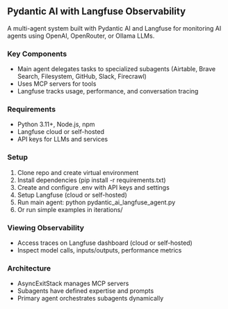 ## Pydantic AI with Langfuse Observability
A multi-agent system built with Pydantic AI and Langfuse for monitoring AI agents using OpenAI, OpenRouter, or Ollama LLMs.

### Key Components
- Main agent delegates tasks to specialized subagents (Airtable, Brave Search, Filesystem, GitHub, Slack, Firecrawl)
- Uses MCP servers for tools
- Langfuse tracks usage, performance, and conversation tracing

### Requirements
- Python 3.11+, Node.js, npm
- Langfuse cloud or self-hosted
- API keys for LLMs and services

### Setup
1. Clone repo and create virtual environment
2. Install dependencies (pip install -r requirements.txt)
3. Create and configure .env with API keys and settings
4. Setup Langfuse (cloud or self-hosted)
5. Run main agent:
python pydantic_ai_langfuse_agent.py
6. Or run simple examples in iterations/

### Viewing Observability
- Access traces on Langfuse dashboard (cloud or self-hosted)
- Inspect model calls, inputs/outputs, performance metrics

### Architecture
- AsyncExitStack manages MCP servers
- Subagents have defined expertise and prompts
- Primary agent orchestrates subagents dynamically